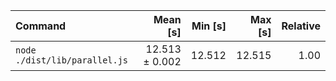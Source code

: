 | Command | Mean [s] | Min [s] | Max [s] | Relative |
|:---|---:|---:|---:|---:|
| `node ./dist/lib/parallel.js` | 12.513 ± 0.002 | 12.512 | 12.515 | 1.00 |
